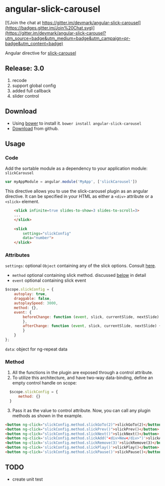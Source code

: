 angular-slick-carousel
======================

[![Join the chat at https://gitter.im/devmark/angular-slick-carousel](https://badges.gitter.im/Join%20Chat.svg)](https://gitter.im/devmark/angular-slick-carousel?utm_source=badge&utm_medium=badge&utm_campaign=pr-badge&utm_content=badge)

Angular directive for [slick-carousel](http://kenwheeler.github.io/slick/)

Release: 3.0
------------
1. recode 
2. support global config
3. added full callback
4. slider control

Download
-----
- Using [bower](http://bower.io/) to install it. `bower install angular-slick-carousel`
- [Download](https://github.com/devmark/angular-slick-carousel/archive/master.zip) from github.

Usage
-----

### Code
Add the sortable module as a dependency to your application module: `slickCarousel`

```js
var myAppModule = angular.module('MyApp', ['slickCarousel'])
```

This directive allows you to use the slick-carousel plugin as
an angular directive. It can be specified in your HTML
as either a `<div>` attribute or a `<slick>` element.

```html
    <slick infinite=true slides-to-show=3 slides-to-scroll=3>
    ...
    </slick>
    
    <slick 
        settings="slickConfig"
        data="number">
    </slick>
```

### Attributes ###
`settings`: optional `Object` containing any of the slick options. Consult [here](http://kenwheeler.github.io/slick/#settings).
 - `method` optional containing slick method. discussed [below](#method) in detail
 - `event` optional containing slick event

```javascript
$scope.slickConfig = {
    autoplay: true,
    draggable: false,  
    autoplaySpeed: 3000,
    method: {},
    event: {
        beforeChange: function (event, slick, currentSlide, nextSlide) {
        },
        afterChange: function (event, slick, currentSlide, nextSlide) {
        }
    }
};
```
`data`: object for ng-repeat data

### Method ###
1. All the functions in the plugin are exposed through a control
attribute.
2. To utilize this architecture, and have two-way data-binding,
define an empty control handle on scope:
  ```js
    $scope.slickConfig = {
        method: {}
    }
```
3. Pass it as the value to control attribute. Now, you can call any plugin methods
as shown in the example.

  ```html
  <button ng-click="slickConfig.method.slickGoTo(2)">slickGoTo(2)</button>
  <button ng-click="slickConfig.method.slickPrev()">slickPrev()</button>
  <button ng-click="slickConfig.method.slickNext()">slickNext()</button>
  <button ng-click='slickConfig.method.slickAdd("<div>New</div>")'>slickAdd()</button>
  <button ng-click='slickConfig.method.slickRemove(3)'>slickRemove(3)</button>
  <button ng-click='slickConfig.method.slickPlay()'>slickPlay()</button>
  <button ng-click='slickConfig.method.slickPause()'>slickPause()</button>
  ```
  
  
TODO
-----
- create unit test

